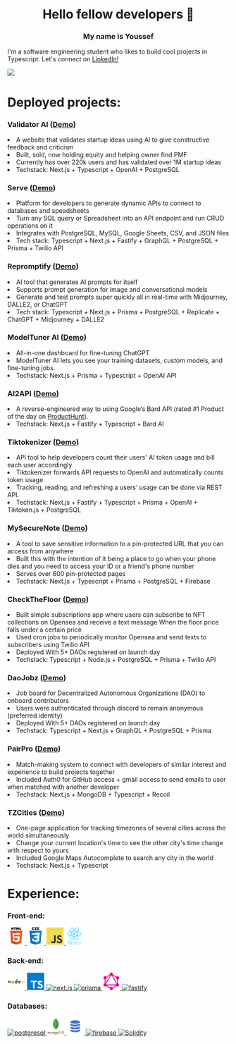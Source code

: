 <div>
<h1 align="center">Hello fellow developers 👋</h1>

<h3 align="center">My name is Youssef</h3>
  <p>
I'm a software engineering student who likes to build cool projects in Typescript. Let's connect on <a href="https://www.linkedin.com/in/youssefelmahallawy">LinkedIn!</a>
  </p>



<!-- ![Youssef's GitHub stats](https://github-readme-stats.vercel.app/api?username=joeelmahallawy&show_icons=true&theme=radical) -->

[![](https://github-readme-streak-stats.herokuapp.com/?user=joeelmahallawy&theme=radical)](https://github.com/joeelmahallawy)

<!--   dark, radical, merko, gruvbox, tokyonight, onedark, cobalt, synthwave, highcontrast, dracula -->


  
  <h1>Deployed projects:</h1>
  <h3>Validator AI (<a href="https://validatorai.com">Demo</a>)</h3>
  <li>A website that validates startup ideas using AI to give constructive feedback and criticism</li>
  <li>Built, sold, now holding equity and helping owner find PMF</li>
  <li>Currently has over 220k users and has validated over 1M startup ideas</li>
  <li>Techstack: Next.js + Typescript + OpenAI + PostgreSQL</li>
  
  <h3>Serve (<a href="https://www.withserve.com/">Demo</a>)</h3>
  <li>Platform for developers to generate dynamic APIs to connect to databases and speadsheets</li>
  <li>Turn any SQL query or Spreadsheet into an API endpoint and run CRUD operations on it</li>
  <li>Integrates with PostgreSQL, MySQL, Google Sheets, CSV, and JSON files</li>
  <li>Tech stack: Typescript + Next.js + Fastify + GraphQL + PostgreSQL + Prisma + Twilio API</li>

  <h3>Repromptify (<a href="https://repromptify.com">Demo</a>)</h3>
<li>AI tool that generates AI prompts for itself</li>
<li>Supports prompt generation for image and conversational models</li>
<li>Generate and test prompts super quickly all in real-time with Midjourney, DALLE2, or ChatGPT</li>
<li>Tech stack: Typescript + Next.js + Prisma + PostgreSQL + Replicate + ChatGPT + Midjourney + DALLE2</li>

  <h3>ModelTuner AI (<a href="https://modeltunerai.com">Demo</a>)</h3>
  <li>All-in-one dashboard for fine-tuning ChatGPT</li>
  <li>ModelTuner AI lets you see your training datasets, custom models, and fine-tuning jobs.</li>
  <li>Techstack: Next.js + Prisma + Typescript + OpenAI API</li>

  <h3>AI2API (<a href="https://ai2api.dev">Demo</a>)</h3>
  <li>A reverse-engineered way to using Google’s Bard API (rated #1 Product of the day on <a href="https://www.producthunt.com/posts/bard-api">ProductHunt</a>).</li>
  <li>Techstack: Next.js + Fastify + Typescript + Bard AI</li>

  <h3>Tiktokenizer (<a href="https://tiktokenizer.dev">Demo</a>)</h3>
  <li>API tool to help developers count their users' AI token usage and bill each user accordingly</li>
  <li>Tiktokenizer forwards API requests to OpenAI and automatically counts token usage</li>
  <li>Tracking, reading, and refreshing a users’ usage can be done via REST API.</li>  
  <li>Techstack: Next.js + Fastify + Typescript + Prisma + OpenAI + Tiktoken.js + PostgreSQL</li>

  <h3>MySecureNote (<a href="https://mysecurenote.com">Demo</a>)</h3>
  <li>A tool to save sensitive information to a pin-protected URL that you can access from anywhere </li>
  <li>Built this with the intention of it being a place to go when your phone dies and you need to access your ID or a friend's phone number</li>
  <li>Serves over 600 pin-protected pages</li>
  <li>Techstack: Next.js + Typescript + Prisma + PostgreSQL + Firebase</li>

  <h3>CheckTheFloor (<a href="https://www.checkthefloor.xyz/">Demo</a>)</h3>
  <li>Built simple subscriptions app where users can subscribe to NFT collections on Opensea and receive a text message When the floor price falls under a certain price</li>
  <li>Used cron jobs to periodically monitor Opensea and send texts to subscribers using Twilio API</li>
  <li>Deployed With 5+ DAOs registered on launch day</li>
  <li>Techstack: Typescript + Node.js + PostgreSQL + Prisma + Twilio API</li>
  
 <h3>DaoJobz (<a href="https://www.daojobz.xyz/">Demo</a>)</h3>
  <li>Job board for Decentralized Autonomous Organizations (DAO) to onboard contributors</li>
  <li>Users were authenticated through discord to remain anonymous (preferred identity)</li>
  <li>Deployed With 5+ DAOs registered on launch day</li>
  <li>Techstack: Typescript + Next.js + GraphQL + PostgreSQL + Prisma</li>

  <h3>PairPro (<a href="https://pair-pro.vercel.app/">Demo</a>)</h3>
  <li>Match-making system to connect with developers of similar interest and experience to build projects together</li>
  <li>Included Auth0 for GitHub access + gmail access to send emails to user when matched with another developer</li>
  <li>Techstack: Next.js + MongoDB + Typescript + Recoil</li>

  <h3>TZCities (<a href="https://tzcities.vercel.app/">Demo</a>)</h3>
  <li>One-page application for tracking timezones of several cities across the world simultaneously</li>
  <li>Change your current location's time to see the other city's time change with respect to yours</li>
  <li>Included Google Maps Autocomplete to search any city in the world</li>
  <li>Techstack: Next.js + Typescript</li>
  
  

  <h1>Experience:</h1>
  

  

    
</div>


### Front-end:
  
  <a href="https://www.w3.org/html/" target="_blank"> <img src="https://raw.githubusercontent.com/devicons/devicon/master/icons/html5/html5-original-wordmark.svg" alt="html5" width="40" height="40"/> </a> 
<a href="https://www.w3schools.com/css/" target="_blank"> <img src="https://raw.githubusercontent.com/devicons/devicon/master/icons/css3/css3-original-wordmark.svg" alt="css3" width="40" height="40"/> </a>
  <a href="https://developer.mozilla.org/en-US/docs/Web/JavaScript" target="_blank"> <img src="https://raw.githubusercontent.com/devicons/devicon/master/icons/javascript/javascript-original.svg" alt="javascript" width="40" height="40"/> </a>
<a href="https://reactjs.org/" target="_blank"> <img src="https://raw.githubusercontent.com/devicons/devicon/master/icons/react/react-original-wordmark.svg" alt="react" width="40" height="40"/> </a>


### Back-end:

<a href="https://nodejs.org" target="_blank"> <img src="https://raw.githubusercontent.com/devicons/devicon/master/icons/nodejs/nodejs-original-wordmark.svg" alt="nodejs" width="40" height="40"/> </a> 
<a href="https://www.typescriptlang.org/" target="_blank"> <img src="https://raw.githubusercontent.com/devicons/devicon/master/icons/typescript/typescript-original.svg" alt="typescript" width="40" height="40"/> </a>
<a href="https://nextjs.org/" target="_blank"> <img src="https://camo.githubusercontent.com/92ec9eb7eeab7db4f5919e3205918918c42e6772562afb4112a2909c1aaaa875/68747470733a2f2f6173736574732e76657263656c2e636f6d2f696d6167652f75706c6f61642f76313630373535343338352f7265706f7369746f726965732f6e6578742d6a732f6e6578742d6c6f676f2e706e67" alt="next.js" width="40" height="40"/> </a>
<a href="https://www.prisma.io/" target="_blank"> <img src="https://cdn.worldvectorlogo.com/logos/prisma-3.svg" alt="prisma" width="40" height="40"/> </a>
<a href="https://graphql.org/" target="_blank"> <img src="https://raw.githubusercontent.com/github/explore/e65ef46ef3e7bc457c93622f6a89fe8d3fd131d5/topics/graphql/graphql.png" alt="graphql" width="40" height="40"/> </a>
<a href="https://www.fastify.io/" target="_blank"> <img src="https://avatars.githubusercontent.com/u/24939410?s=200&v=4" alt="fastify" width="40" height="40"/> </a>


### Databases:


  <a href="https://www.postgresql.org/docs/" target="_blank"> <img src="https://upload.wikimedia.org/wikipedia/commons/thumb/2/29/Postgresql_elephant.svg/1200px-Postgresql_elephant.svg.png" alt="postgresql" width="40" height="40"/> </a>
<a href="https://www.mongodb.com/" target="_blank"> <img src="https://raw.githubusercontent.com/devicons/devicon/master/icons/mongodb/mongodb-original-wordmark.svg" alt="mongodb" width="40" height="40"/> </a> 
 <a href="https://www.oracle.com/ca-en/database/technologies/appdev/sqldeveloper-landing.html" target="_blank"> <img src="https://raw.githubusercontent.com/github/explore/80688e429a7d4ef2fca1e82350fe8e3517d3494d/topics/sql/sql.png" alt="firebase" width="40" height="40"/> </a>
  <a href="https://firebase.google.com/" target="_blank"> <img src="https://www.vectorlogo.zone/logos/firebase/firebase-icon.svg" alt="firebase" width="40" height="40"/> </a>
    <a href="https://docs.soliditylang.org/en/v0.8.13/" target="_blank"> <img src="https://avatars.githubusercontent.com/u/6250754?s=200&v=4" alt="Solidity" width="40" height="40"/> </a>
  




<!--
**joeelmahallawy/joeelmahallawy** is a ✨ _special_ ✨ repository because its `README.md` (this file) appears on your GitHub profile.

Here are some ideas to get you started:

- 🔭 I’m currently working on ...
- 🌱 I’m currently learning ...
- 👯 I’m looking to collaborate on ...
- 🤔 I’m looking for help with ...
- 💬 Ask me about ...
- 📫 How to reach me: ...
- 😄 Pronouns: ...
- ⚡ Fun fact: ...
-->

